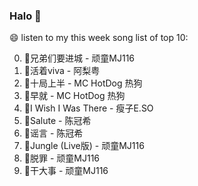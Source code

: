 

### Halo 👋

😄 listen to my this week song list of top 10:

0. 🌈兄弟们要进城 - 顽童MJ116
1. 🌈活着viva - 阿梨粤
2. 🌈十局上半 - MC HotDog 热狗
3. 🌈早就 - MC HotDog 热狗
4. 🌈I Wish I Was There - 瘦子E.SO
5. 🌈Salute - 陈冠希
6. 🌈谣言 - 陈冠希
7. 🌈Jungle (Live版) - 顽童MJ116
8. 🌈脱罪 - 顽童MJ116
9. 🌈干大事 - 顽童MJ116

